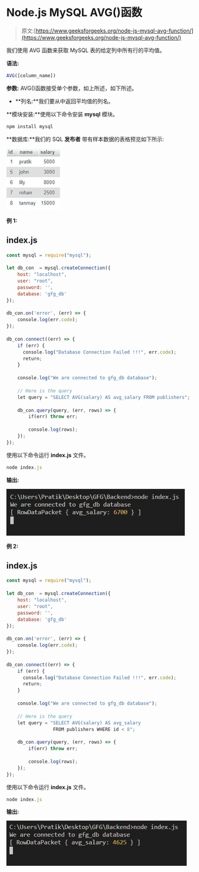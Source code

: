 # Node.js MySQL AVG()函数

> 原文:[https://www.geeksforgeeks.org/node-js-mysql-avg-function/](https://www.geeksforgeeks.org/node-js-mysql-avg-function/)

我们使用 AVG 函数来获取 MySQL 表的给定列中所有行的平均值。

**语法:**

```js
AVG([column_name])
```

**参数:** AVG()函数接受单个参数，如上所述，如下所述。

*   **列名:**我们要从中返回平均值的列名。

**模块安装:**使用以下命令安装 **mysql** 模块。

```js
npm install mysql
```

**数据库:**我们的 SQL **发布者** 带有样本数据的表格预览如下所示:

![](img/80ff88815de592500f8a01f6035f3226.png)

**例 1:**

## index.js

```js
const mysql = require("mysql");

let db_con  = mysql.createConnection({
    host: "localhost",
    user: "root",
    password: '',
    database: 'gfg_db'
});

db_con.on('error', (err) => {
    console.log(err.code);
});

db_con.connect((err) => {
    if (err) {
      console.log("Database Connection Failed !!!", err.code);
      return;
    }

    console.log("We are connected to gfg_db database");

    // Here is the query
    let query = "SELECT AVG(salary) AS avg_salary FROM publishers";

    db_con.query(query, (err, rows) => {
        if(err) throw err;

        console.log(rows);
    });
});
```

使用以下命令运行 **index.js** 文件。

```js
node index.js
```

**输出:**

![](img/a66e59df614d9d0ab1f5f84c64b55cb0.png)

**例 2:**

## index.js

```js
const mysql = require("mysql");

let db_con  = mysql.createConnection({
    host: "localhost",
    user: "root",
    password: '',
    database: 'gfg_db'
});

db_con.on('error', (err) => {
    console.log(err.code);
});

db_con.connect((err) => {
    if (err) {
      console.log("Database Connection Failed !!!", err.code);
      return;
    }

    console.log("We are connected to gfg_db database");

    // Here is the query
    let query = "SELECT AVG(salary) AS avg_salary 
                 FROM publishers WHERE id < 8";

    db_con.query(query, (err, rows) => {
        if(err) throw err;

        console.log(rows);
    });
});
```

使用以下命令运行 **index.js** 文件。

```js
node index.js
```

**输出:**

![](img/8beeac2d099438e76423a6faf3b2ab3c.png)
